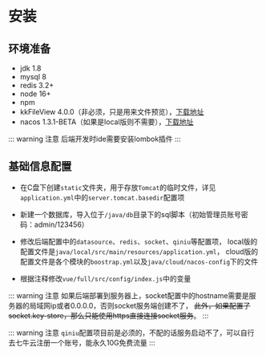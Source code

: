 # 安装

## 环境准备

- jdk 1.8
- mysql 8
- redis 3.2+
- node 16+
- npm
- kkFileView 4.0.0（非必须，只是用来文件预览），[下载地址](https://github.com/kekingcn/kkFileView/releases)
- nacos 1.3.1-BETA（如果是local版则不需要），[下载地址](https://github.com/alibaba/nacos/releases)

::: warning 注意
后端开发时ide需要安装lombok插件
:::

## 基础信息配置

- 在C盘下创建`static`文件夹，用于存放`Tomcat`的临时文件，详见`application.yml`中的`server.tomcat.basedir`配置项

- 新建一个数据库，导入位于`/java/db`目录下的sql脚本（初始管理员账号密码：admin/123456）

- 修改后端配置中的`datasource`、`redis`、`socket`、`qiniu`等配置项，
  local版的配置文件是`java/local/src/main/resources/application.yml`，
  cloud版的配置文件是各个模块的`boostrap.yml`以及`java/cloud/nacos-config`下的文件

- 根据注释修改`vue/full/src/config/index.js`中的变量

::: warning 注意
如果后端部署到服务器上，socket配置中的hostname需要是服务器的局域网ip或者0.0.0.0，否则socket服务端创建不了，
~~此外，如果配置了socket.key-store，那么只能使用https直接连接socket服务~~。
:::

::: warning 注意
`qiniu`配置项目前是必须的，不配的话服务启动不了，可以自行去七牛云注册一个账号，能永久10G免费流量
:::
